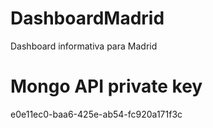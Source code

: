 # DashboardMadrid
Dashboard informativa para Madrid

# Mongo API private key
e0e11ec0-baa6-425e-ab54-fc920a171f3c
